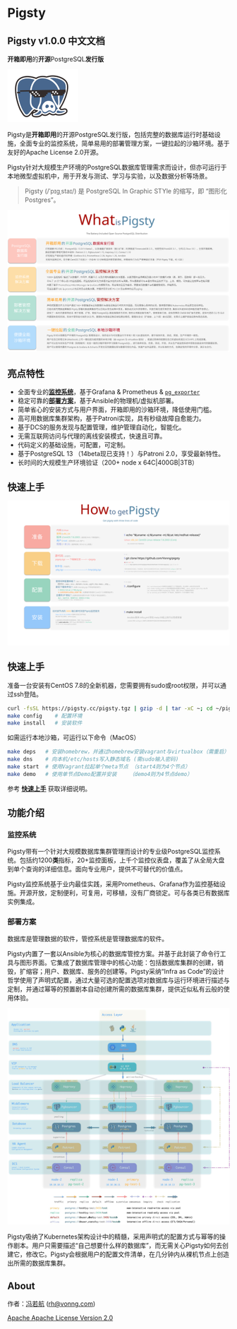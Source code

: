 # Pigsty

## Pigsty v1.0.0 中文文档

**开箱即用**的**开源**PostgreSQL**发行版**

[![logo](../_media/icon.svg)](/)


Pigsty是**开箱即用**的开源PostgreSQL发行版，包括完整的数据库运行时基础设施，全面专业的监控系统，简单易用的部署管理方案，一键拉起的沙箱环境。基于友好的Apache License 2.0开源。

Pigsty针对大规模生产环境的PostgreSQL数据库管理需求而设计，但亦可运行于本地微型虚拟机中，用于开发与测试、学习与实验，以及数据分析等场景。

> Pigsty (/ˈpɪɡˌstaɪ/) 是 PostgreSQL In Graphic STYle 的缩写，即 “图形化Postgres”。

![](../_media/what-is-pigsty-zh.svg)



## 亮点特性

* 全面专业的[**监控系统**](#监控系统)，基于Grafana & Prometheus & [`pg_exporter`](https://github.com/Vonng/pg_exporter)
* 稳定可靠的[**部署方案**](#部署方案)，基于Ansible的物理机/虚拟机部署。
* 简单省心的安装方式与用户界面，开箱即用的沙箱环境，降低使用门槛。
* 高可用数据库集群架构，基于Patroni实现，具有秒级故障自愈能力。
* 基于DCS的服务发现与配置管理，维护管理自动化，智能化。
* 无需互联网访问与代理的离线安装模式，快速且可靠。
* 代码定义的基础设施，可配置，可定制。
* 基于PostgreSQL 13 （14beta现已支持！）与Patroni 2.0，享受最新特性。
* 长时间的大规模生产环境验证（200+ node x 64C|400GB|3TB）


## 快速上手

![](../_media/how-zh.svg)


## 快速上手

准备一台安装有CentOS 7.8的全新机器，您需要拥有sudo或root权限，并可以通过ssh登陆。

```bash
curl -fsSL https://pigsty.cc/pigsty.tgz | gzip -d | tar -xC ~; cd ~/pigsty  # 下载源码
make config    # 配置环境
make install   # 安装软件
```

如需运行本地沙箱，可运行以下命令（MacOS）

```bash
make deps   # 安装homebrew，并通过homebrew安装vagrant与virtualbox（需重启）
make dns    # 向本机/etc/hosts写入静态域名 (需sudo输入密码)
make start  # 使用Vagrant拉起单个meta节点 （start4则为4个节点）
make demo   # 使用单节点Demo配置并安装    （demo4则为4节点demo）
```

参考 [**快速上手**](https://pigsty.cc/zh/docs/quick-start/) 获取详细说明。



## 功能介绍

### 监控系统

Pigsty带有一个针对大规模数据库集群管理而设计的专业级PostgreSQL监控系统。包括约1200**类**指标，20+监控面板，上千个监控仪表盘，覆盖了从全局大盘到单个查询的详细信息。面向专业用户，提供不可替代的价值点。

Pigsty监控系统基于业内最佳实践，采用Prometheus、Grafana作为监控基础设施。开源开放，定制便利，可复用，可移植，没有厂商锁定。可与各类已有数据库实例集成。


### 部署方案

数据库是管理数据的软件，管控系统是管理数据库的软件。

Pigsty内置了一套以Ansible为核心的数据库管控方案。并基于此封装了命令行工具与图形界面。它集成了数据库管理中的核心功能：包括数据库集群的创建，销毁，扩缩容；用户、数据库、服务的创建等。Pigsty采纳“Infra as Code”的设计哲学使用了声明式配置，通过大量可选的配置选项对数据库与运行环境进行描述与定制，并通过幂等的预置剧本自动创建所需的数据库集群，提供近似私有云般的使用体验。

![](../_media/access.jpg)

Pigsty吸纳了Kubernetes架构设计中的精髓，采用声明式的配置方式与幂等的操作剧本。用户只需要描述“自己想要什么样的数据库”，而无需关心Pigsty如何去创建它，修改它。Pigsty会根据用户的配置文件清单，在几分钟内从裸机节点上创造出所需的数据库集群。



## About

作者：[冯若航](https://vonng.com) (rh@vonng.com)

[Apache Apache License Version 2.0](LICENSE)